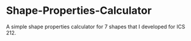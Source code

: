 # Shape-Properties-Calculator
A simple shape properties calculator for 7 shapes that I developed for ICS 212.
